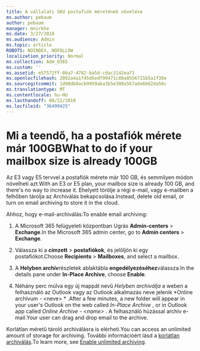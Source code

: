 ```yaml
---
title: A vállalati SKU postafiók méretének növelése
ms.author: pebaum
author: pebaum
manager: mnirkhe
ms.date: 3/27/2018
ms.audience: Admin
ms.topic: article
ROBOTS: NOINDEX, NOFOLLOW
localization_priority: Normal
ms.collection: Adm_O365
ms.custom: ''
ms.assetid: e57572ff-0ba7-4782-ba5d-cdac3142ea71
ms.openlocfilehash: 2092a4a1f45d5edf99471c88a0556721b5a1f38e
ms.sourcegitcommit: 1d98db8acb9959aba3b5e308a567ade6b62da56c
ms.translationtype: MT
ms.contentlocale: hu-HU
ms.lasthandoff: 08/22/2019
ms.locfileid: "36499425"
---
```

# <a name="what-to-do-if-your-mailbox-size-is-already-100gb"></a><span data-ttu-id="0aa64-102">Mi a teendő, ha a postafiók mérete már 100GB</span><span class="sxs-lookup"><span data-stu-id="0aa64-102">What to do if your mailbox size is already 100GB</span></span>

<span data-ttu-id="0aa64-103">Az E3 vagy E5 tervvel a postafiók mérete már 100 GB, és semmilyen módon növelheti azt.</span><span class="sxs-lookup"><span data-stu-id="0aa64-103">With an E3 or E5 plan, your mailbox size is already 100 GB, and there's no way to increase it.</span></span> <span data-ttu-id="0aa64-104">Ehelyett törölje a régi e-mail, vagy e-mailben a felhőben tárolja az Archiválás bekapcsolása.</span><span class="sxs-lookup"><span data-stu-id="0aa64-104">Instead, delete old email, or turn on email archiving to store it in the cloud.</span></span> 
  
<span data-ttu-id="0aa64-105">Ahhoz, hogy e-mail-archiválás:</span><span class="sxs-lookup"><span data-stu-id="0aa64-105">To enable email archiving:</span></span>
  
1. <span data-ttu-id="0aa64-106">A Microsoft 365 felügyeleti központban Ugrás **Admin-centers** \> **Exchange**.</span><span class="sxs-lookup"><span data-stu-id="0aa64-106">In the Microsoft 365 admin center, go to **Admin centers** \> **Exchange**.</span></span> 
    
2. <span data-ttu-id="0aa64-107">Válassza ki a **címzett** \> **postafiókok**, és jelöljön ki egy postafiókot.</span><span class="sxs-lookup"><span data-stu-id="0aa64-107">Choose **Recipients** \> **Mailboxes**, and select a mailbox.</span></span> 
    
3. <span data-ttu-id="0aa64-108">A **Helyben archív**részletek ablaktábla **engedélyezéséhez**válassza.</span><span class="sxs-lookup"><span data-stu-id="0aa64-108">In the details pane under **In-Place Archive**, choose **Enable**.</span></span> 
    
4. <span data-ttu-id="0aa64-109">Néhány perc múlva egy új mappát nevű *Helyben archiválja* a weben a felhasználó az Outlook vagy az Outlook alkalmazás neve jelenik \*Online archívum - \<neve\> \* .</span><span class="sxs-lookup"><span data-stu-id="0aa64-109">After a few minutes, a new folder will appear in your user's Outlook on the web called  *In-Place Archive*  , or in Outlook app called  *Online Archive - \<name\>*  .</span></span> <span data-ttu-id="0aa64-110">A felhasználó húzással archív e-mail.</span><span class="sxs-lookup"><span data-stu-id="0aa64-110">Your user can drag and drop email to the archive.</span></span> 
    
<span data-ttu-id="0aa64-111">Korlátlan méretű tároló archiválásra is elérheti.</span><span class="sxs-lookup"><span data-stu-id="0aa64-111">You can access an unlimited amount of storage for archiving.</span></span> <span data-ttu-id="0aa64-112">További információért lásd a [korlátlan archiválás](https://support.office.com/article/enable-unlimited-archiving-in-office-365-admin-help-e2a789f2-9962-4960-9fd4-a00aa063559e).</span><span class="sxs-lookup"><span data-stu-id="0aa64-112">To learn more, see [Enable unlimited archiving](https://support.office.com/article/enable-unlimited-archiving-in-office-365-admin-help-e2a789f2-9962-4960-9fd4-a00aa063559e).</span></span>
  

